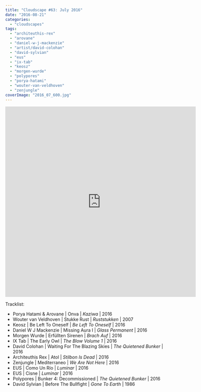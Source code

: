 ```yaml
---
title: "Cloudscape #63: July 2016"
date: "2016-08-21"
categories: 
  - "cloudscapes"
tags: 
  - "architeuthis-rex"
  - "arovane"
  - "daniel-w-j-mackenzie"
  - "artist/david-colohan"
  - "david-sylvian"
  - "eus"
  - "ix-tab"
  - "keosz"
  - "morgen-wurde"
  - "polypores"
  - "porya-hatami"
  - "wouter-van-veldhoven"
  - "zenjungle"
coverImage: "2016_07_600.jpg"
---
```


<iframe src="https://www.mixcloud.com/widget/iframe/?feed=https%3A%2F%2Fwww.mixcloud.com%2Feveningoflight%2Fcloudscape-63-july-2016%2F&amp;light=1" width="600" height="600" frameborder="0"></iframe>

Tracklist:

- Porya Hatami & Arovane | Onva | _Kaziwa_ | 2016
- Wouter van Veldhoven | Stukke Rust | _Ruststukken_ | 2007
- Keosz | Be Left To Oneself | _Be Left To Oneself_ | 2016
- Daniel W J Mackenzie | Missing Aura I | _Glass Permanent_ | 2016
- Morgen Wurde | Erfüllten Sirenen | _Brach Auf_ | 2016
- IX Tab | The Early Owl | _The Blow Volume 1_ | 2016
- David Colohan | Waiting For The Blazing Skies | _The Quietened Bunker_ | 2016
- Architeuthis Rex | Atol | _Stilbon Is Dead_ | 2016
- Zenjungle | Mediterraneo | _We Are Not Here_ | 2016
- EUS | Como Un Río | _Luminar_ | 2016
- EUS | Cisne | _Luminar_ | 2016
- Polypores | Bunker 4: Decommissioned | _The Quietened Bunker_ | 2016
- David Sylvian | Before The Bullfight | _Gone To Earth_ | 1986
